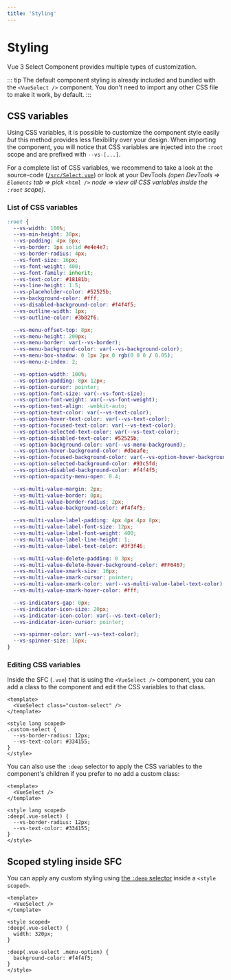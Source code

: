 ```yaml
---
title: 'Styling'
---
```


# Styling

Vue 3 Select Component provides multiple types of customization.

::: tip
The default component styling is already included and bundled with the `<VueSelect />` component.
You don't need to import any other CSS file to make it work, by default.
:::

## CSS variables

Using CSS variables, it is possible to customize the component style easily _but_ this method provides less flexibility over your design. When importing the component, you will notice that CSS variables are injected into the `:root` scope and are prefixed with `--vs-[...]`.

For a complete list of CSS variables, we recommend to take a look at the source-code ([`/src/Select.vue`](https://github.com/TotomInc/vue3-select-component/blob/master/src/Select.vue)) or look at your DevTools _(open DevTools => `Elements` tab => pick `<html />` node => view all CSS variables inside the `:root` scope)_.

### List of CSS variables

```css
:root {
  --vs-width: 100%;
  --vs-min-height: 38px;
  --vs-padding: 4px 8px;
  --vs-border: 1px solid #e4e4e7;
  --vs-border-radius: 4px;
  --vs-font-size: 16px;
  --vs-font-weight: 400;
  --vs-font-family: inherit;
  --vs-text-color: #18181b;
  --vs-line-height: 1.5;
  --vs-placeholder-color: #52525b;
  --vs-background-color: #fff;
  --vs-disabled-background-color: #f4f4f5;
  --vs-outline-width: 1px;
  --vs-outline-color: #3b82f6;

  --vs-menu-offset-top: 8px;
  --vs-menu-height: 200px;
  --vs-menu-border: var(--vs-border);
  --vs-menu-background-color: var(--vs-background-color);
  --vs-menu-box-shadow: 0 1px 2px 0 rgb(0 0 0 / 0.05);
  --vs-menu-z-index: 2;

  --vs-option-width: 100%;
  --vs-option-padding: 8px 12px;
  --vs-option-cursor: pointer;
  --vs-option-font-size: var(--vs-font-size);
  --vs-option-font-weight: var(--vs-font-weight);
  --vs-option-text-align: -webkit-auto;
  --vs-option-text-color: var(--vs-text-color);
  --vs-option-hover-text-color: var(--vs-text-color);
  --vs-option-focused-text-color: var(--vs-text-color);
  --vs-option-selected-text-color: var(--vs-text-color);
  --vs-option-disabled-text-color: #52525b;
  --vs-option-background-color: var(--vs-menu-background);
  --vs-option-hover-background-color: #dbeafe;
  --vs-option-focused-background-color: var(--vs-option-hover-background-color);
  --vs-option-selected-background-color: #93c5fd;
  --vs-option-disabled-background-color: #f4f4f5;
  --vs-option-opacity-menu-open: 0.4;

  --vs-multi-value-margin: 2px;
  --vs-multi-value-border: 0px;
  --vs-multi-value-border-radius: 2px;
  --vs-multi-value-background-color: #f4f4f5;

  --vs-multi-value-label-padding: 4px 4px 4px 8px;
  --vs-multi-value-label-font-size: 12px;
  --vs-multi-value-label-font-weight: 400;
  --vs-multi-value-label-line-height: 1;
  --vs-multi-value-label-text-color: #3f3f46;

  --vs-multi-value-delete-padding: 0 3px;
  --vs-multi-value-delete-hover-background-color: #FF6467;
  --vs-multi-value-xmark-size: 16px;
  --vs-multi-value-xmark-cursor: pointer;
  --vs-multi-value-xmark-color: var(--vs-multi-value-label-text-color);
  --vs-multi-value-xmark-hover-color: #fff;

  --vs-indicators-gap: 0px;
  --vs-indicator-icon-size: 20px;
  --vs-indicator-icon-color: var(--vs-text-color);
  --vs-indicator-icon-cursor: pointer;

  --vs-spinner-color: var(--vs-text-color);
  --vs-spinner-size: 16px;
}
```

### Editing CSS variables

Inside the SFC (`.vue`) that is using the `<VueSelect />` component, you can add a class to the component and edit the CSS variables to that class.

```vue
<template>
  <VueSelect class="custom-select" />
</template>

<style lang scoped>
.custom-select {
  --vs-border-radius: 12px;
  --vs-text-color: #334155;
}
</style>
```

You can also use the `:deep` selector to apply the CSS variables to the component's children if you prefer to no add a custom class:

```vue
<template>
  <VueSelect />
</template>

<style lang scoped>
:deep(.vue-select) {
  --vs-border-radius: 12px;
  --vs-text-color: #334155;
}
</style>
```

## Scoped styling inside SFC

You can apply any custom styling using [the `:deep` selector](https://vuejs.org/api/sfc-css-features.html#deep-selectors) inside a `<style scoped>`.

```vue
<template>
  <VueSelect />
</template>

<style scoped>
:deep(.vue-select) {
  width: 320px;
}

:deep(.vue-select .menu-option) {
  background-color: #f4f4f5;
}
</style>
```
